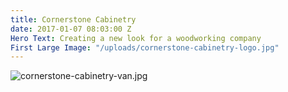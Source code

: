 ```yaml
---
title: Cornerstone Cabinetry
date: 2017-01-07 08:03:00 Z
Hero Text: Creating a new look for a woodworking company
First Large Image: "/uploads/cornerstone-cabinetry-logo.jpg"
---
```


![cornerstone-cabinetry-van.jpg](/uploads/cornerstone-cabinetry-van.jpg)